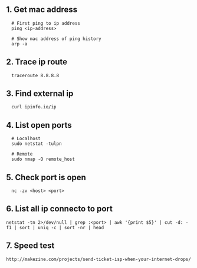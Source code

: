## 1. Get mac address

```
  # First ping to ip address
  ping <ip-address>
  
  # Show mac address of ping history
  arp -a 
```

## 2. Trace ip route

```
  traceroute 8.8.8.8
```

## 3. Find external ip

```
  curl ipinfo.io/ip
```

## 4. List open ports

```
  # Localhost
  sudo netstat -tulpn

  # Remote 
  sudo nmap -O remote_host
```

## 5. Check port is open

```
  nc -zv <host> <port>
```

## 6. List all ip connecto to port

```
netstat -tn 2>/dev/null | grep :<port> | awk '{print $5}' | cut -d: -f1 | sort | uniq -c | sort -nr | head
```

## 7. Speed test

```
http://makezine.com/projects/send-ticket-isp-when-your-internet-drops/
```




